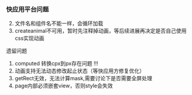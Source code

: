 ### 快应用平台问题
2. 文件名和组件名不能一样，会循环加载
3. createanimal不可用，暂时先注释掉动画，等后续进展再决定是否自己使用css实现动画

遗留问题
1. computed 转换cpx到px存在问题 !!!
2. 动画支持无法动态修改起止状态（等快应用方修复优化）
3. getRect无效，无法计算mask,需要讨论下是否需要全屏处理
4. page内部必须嵌套view，否则style会失效
